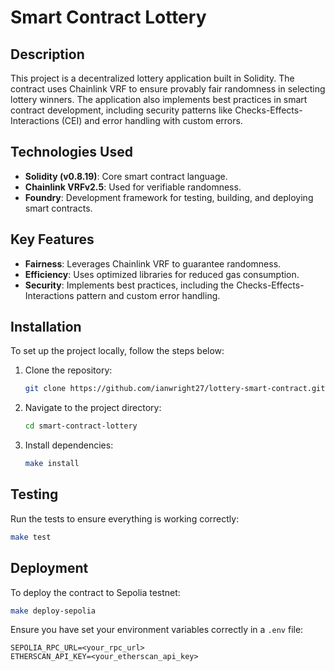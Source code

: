 # Smart Contract Lottery

## Description

This project is a decentralized lottery application built in Solidity. The contract uses Chainlink VRF to ensure provably fair randomness in selecting lottery winners. The application also implements best practices in smart contract development, including security patterns like Checks-Effects-Interactions (CEI) and error handling with custom errors.

## Technologies Used

- **Solidity (v0.8.19)**: Core smart contract language.
- **Chainlink VRFv2.5**: Used for verifiable randomness.
- **Foundry**: Development framework for testing, building, and deploying smart contracts.

## Key Features

- **Fairness**: Leverages Chainlink VRF to guarantee randomness.
- **Efficiency**: Uses optimized libraries for reduced gas consumption.
- **Security**: Implements best practices, including the Checks-Effects-Interactions pattern and custom error handling.

## Installation

To set up the project locally, follow the steps below:

1. Clone the repository:

   ```bash
   git clone https://github.com/ianwright27/lottery-smart-contract.git
   ```

2. Navigate to the project directory:

   ```bash
   cd smart-contract-lottery
   ```

3. Install dependencies:
   ```bash
   make install
   ```

## Testing

Run the tests to ensure everything is working correctly:

```bash
make test
```

## Deployment

To deploy the contract to Sepolia testnet:

```bash
make deploy-sepolia
```

Ensure you have set your environment variables correctly in a `.env` file:

```
SEPOLIA_RPC_URL=<your_rpc_url>
ETHERSCAN_API_KEY=<your_etherscan_api_key>
```
